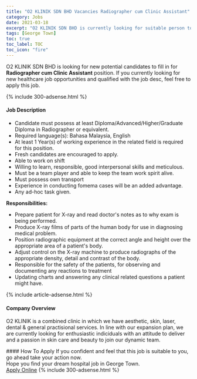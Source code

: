 ```yaml
---
title: "O2 KLINIK SDN BHD Vacancies Radiographer cum Clinic Assistant" 
category: Jobs 
date: 2021-03-18 
excerpt: "O2 KLINIK SDN BHD is currently looking for suitable person to fill in the Radiographer cum Clinic Assistant which positioned at George Town" 
tags: [George Town] 
toc: true 
toc_label: TOC 
toc_icon: "fire" 
--- 
```


<p>O2 KLINIK SDN BHD is looking for new potential candidates to fill in for <b>Radiographer cum Clinic Assistant</b> position. If you currently looking for new healthcare job opportunities and qualified with the job desc, feel free to apply this job.
</p>{% include 300-adsense.html %} 
<div><div><h4>Job Description</h4></div><div><div><span><div><ul><li>Candidate must possess at least Diploma/Advanced/Higher/Graduate Diploma in Radiographer or equivalent.</li><li>Required language(s): Bahasa Malaysia, English</li><li>At least 1 Year(s) of working experience in the related field is required for this position.</li><li>Fresh candidates are encouraged to apply.</li><li>Able to work on shift</li><li>Willing to learn, responsible, good interpersonal skills and meticulous.</li><li>Must be a team player and able to keep the team work spirit alive.</li><li>Must possess own transport</li><li>Experience in conducting fomema cases will be an added advantage.</li><li>Any ad-hoc task given.</li></ul><p><strong>Responsibilities:</strong></p><ul><li>Prepare patient for X-ray and read&#160;doctor's notes as to why exam is being performed.</li><li>Produce X-ray films of parts of the human body for use in diagnosing medical problem.</li><li>Position radiographic equipment at the correct angle and height over the appropriate area of a patient's body.</li><li>Adjust control on the X-ray machine to produce radiographs of the appropriate density, detail and contrast of the body.</li><li>Responsible for the safety of the patients, for observing and documenting any reactions to treatment</li><li>Updating charts and answering any clinical related questions a patient might have.</li></ul></div></span></div></div></div> 
{% include article-adsense.html %} 
<div><div><h4>Company Overview</h4></div><div><div><span><div><p>O2 KLINIK is a combined clinic in which we have aesthetic, skin, laser, dental &amp; general practisional services.&#160;In line with our expansion plan, we are currently looking for enthusiastic indiciduals with an attitude to deliver and a passion in skin care and beauty to join our dynamic team.</p></div></span></div></div></div> 
#### How To Apply 
If you confident and feel that this job is suitable to you, go ahead take your action now. <br/> 
Hope you find your dream hospital job in George Town. <br/> 
<a href="https://www.jobstreet.com.my/en/job/radiographer-cum-clinic-assistant-4495539?jobId=jobstreet-my-job-4495539" class="btn btn--warning" target="_blank" rel="nofollow noopenner">Apply Online</a> 
{% include 300-adsense.html %} 